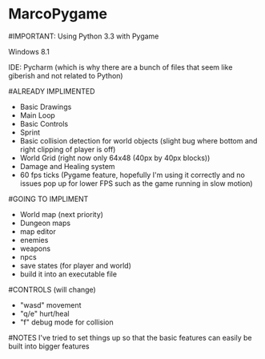 MarcoPygame
===========

#IMPORTANT:
Using Python 3.3 with Pygame

Windows 8.1

IDE: Pycharm (which is why there are a bunch of files that seem like giberish and not related to Python)

#ALREADY IMPLIMENTED
+ Basic Drawings
+ Main Loop
+ Basic Controls
+ Sprint
+ Basic collision detection for world objects (slight bug where bottom and right clipping of player is off)
+ World Grid (right now only 64x48 (40px by 40px blocks))
+ Damage and Healing system
+ 60 fps ticks (Pygame feature, hopefully I'm using it correctly and no issues pop up for lower FPS such as the game running in slow motion)

#GOING TO IMPLIMENT
- World map (next priority)
- Dungeon maps
- map editor
- enemies
- weapons
- npcs
- save states (for player and world)
- build it into an executable file

#CONTROLS (will change)
+ "wasd" movement
+ "q/e" hurt/heal
+ "f" debug mode for collision

#NOTES
I've tried to set things up so that the basic features can easily be built into bigger features

